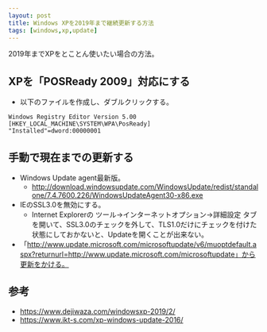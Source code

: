 ```yaml
---
layout: post
title: Windows XPを2019年まで継続更新する方法
tags: [windows,xp,update]
---
```


2019年までXPをとことん使いたい場合の方法。

## XPを「POSReady 2009」対応にする

* 以下のファイルを作成し、ダブルクリックする。

```XP.reg
Windows Registry Editor Version 5.00
[HKEY_LOCAL_MACHINE\SYSTEM\WPA\PosReady]
"Installed"=dword:00000001
```

## 手動で現在までの更新する

* Windows Update agent最新版。
  * http://download.windowsupdate.com/WindowsUpdate/redist/standalone/7.4.7600.226/WindowsUpdateAgent30-x86.exe
* IEのSSL3.0を無効にする。
  * Internet Explorerの ツール→インターネットオプション→詳細設定 タブを開いて、SSL3.0のチェックを外して、TLS1.0だけにチェックを付けた状態にしておかないと、Updateを開くことが出来ない。
* 「http://www.update.microsoft.com/microsoftupdate/v6/muoptdefault.aspx?returnurl=http://www.update.microsoft.com/microsoftupdate」から更新をかける。

## 参考

* https://www.dejiwaza.com/windowsxp-2019/2/
* https://www.ikt-s.com/xp-windows-update-2016/
